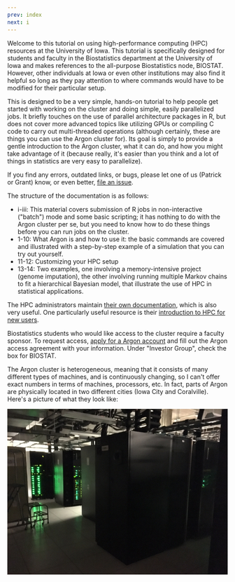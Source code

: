 ```yaml
---
prev: index
next: i
---
```


Welcome to this tutorial on using high-performance computing (HPC) resources at the University of Iowa. This tutorial is specifically designed for students and faculty in the Biostatistics department at the University of Iowa and makes references to the all-purpose Biostatistics node, BIOSTAT. However, other individuals at Iowa or even other institutions may also find it helpful so long as they pay attention to where commands would have to be modified for their particular setup.

This is designed to be a very simple, hands-on tutorial to help people get started with working on the cluster and doing simple, easily parallelized jobs. It briefly touches on the use of parallel architecture packages in R, but does not cover more advanced topics like utilizing GPUs or compiling C code to carry out multi-threaded operations (although certainly, these are things you can use the Argon cluster for).  Its goal is simply to provide a gentle introduction to the Argon cluster, what it can do, and how you might take advantage of it (because really, it's easier than you think and a lot of things in statistics are very easy to parallelize).

If you find any errors, outdated links, or bugs, please let one of us (Patrick or Grant) know, or even better, [file an issue](https://github.com/IowaBiostat/hpc/issues).

The structure of the documentation is as follows:

* i-iii: This material covers submission of R jobs in non-interactive ("batch") mode and some basic scripting; it has nothing to do with the Argon cluster per se, but you need to know how to do these things before you can run jobs on the cluster.
* 1-10: What Argon is and how to use it: the basic commands are covered and illustrated with a step-by-step example of a simulation that you can try out yourself.
* 11-12: Customizing your HPC setup
* 13-14: Two examples, one involving a memory-intensive project (genome imputation), the other involving running multiple Markov chains to fit a hierarchical Bayesian model, that illustrate the use of HPC in statistical applications.

The HPC administrators maintain [their own documentation](https://wiki.uiowa.edu/display/hpcdocs/HPC+Documentation+Home), which is also very useful.  One particularly useful resource is their [introduction to HPC for new users](https://wiki.uiowa.edu/display/hpcdocs/Introduction+To+HPC+For+New+Users).

Biostatistics students who would like access to the cluster require a faculty sponsor.  To request access, [apply for a Argon account](http://hpc.uiowa.edu/user-services/apply-account) and fill out the Argon access agreement with your information.  Under "Investor Group", check the box for BIOSTAT.

The Argon cluster is heterogeneous, meaning that it consists of many different types of machines, and is continuously changing, so I can't offer exact numbers in terms of machines, processors, etc.  In fact, parts of Argon are physically located in two different cities (Iowa City and Coralville).  Here's a picture of what they look like:

<img class="img-fluid mx-auto d-block" src="img/argon.jpg">
